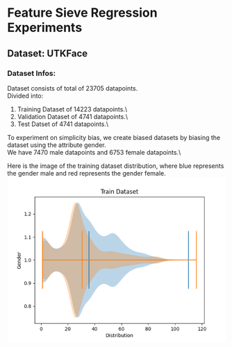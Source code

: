 # Feature Sieve Regression Experiments
## Dataset: UTKFace

### Dataset Infos:
Dataset consists of total of 23705 datapoints.\
Divided into:
1) Training Dataset of 14223 datapoints.\
2) Validation Dataset of 4741 datapoints.\
3) Test Datset of 4741 datapoints.\

To experiment on simplicity bias, we create biased datasets by biasing the dataset using the attribute gender.\
We have 7470 male datapoints and 6753 female datapoints.\

Here is the image of the training dataset distribution, where blue represents the gender male and red represents the gender female.\
![Training Distribution as a Violin Plot](https://github.com/ShivaramV3223/Feature-Sieve-for-RL/blob/main/UTKFace/train_distribution.png)


